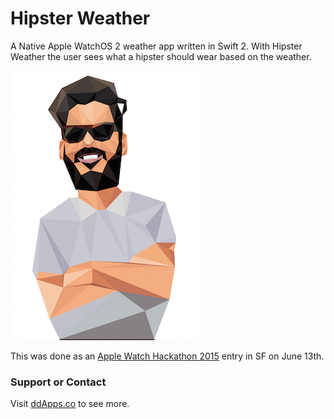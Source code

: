 # Hipster Weather
A Native Apple WatchOS 2 weather app written in Swift 2. With Hipster Weather the user sees what a hipster should wear based on the weather.

![](https://raw.githubusercontent.com/duliodenis/HipsterWeather/master/art/hipster.jpg)

This was done as an [Apple Watch Hackathon 2015](http://www.hackathon.watch/) entry in SF on June 13th.

### Support or Contact
Visit [ddApps.co](http://ddapps.co) to see more.
